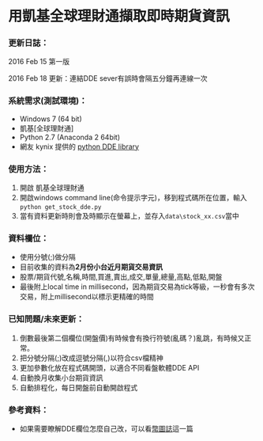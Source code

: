 # 用凱基全球理財通擷取即時期貨資訊
### 更新日誌：
2016 Feb 15 第一版

2016 Feb 18 更新：連結DDE sever有誤時會隔五分鐘再連線一次

### 系統需求(測試環境)：
- Windows 7 (64 bit)
- 凱基[全球理財通]
- Python 2.7 (Anaconda 2 64bit)
- 網友 kynix 提供的 [python DDE library]

### 使用方法：
1. 開啟 凱基全球理財通
2. 開啟windows command line(命令提示字元)，移到程式碼所在位置，輸入 `python get_stock_dde.py`
3. 當有資料更新時則會及時顯示在螢幕上，並存入`data\stock_xx.csv`當中

### 資料欄位：
- 使用分號(;)做分隔
- 目前收集的資料為**2月份小台近月期貨交易資訊**
- 股票/期貨代號,名稱,時間,買進,賣出,成交,單量,總量,高點,低點,開盤
- 最後附上local time in millisecond，因為期貨交易為tick等級，一秒會有多次交易，附上millisecond以標示更精確的時間

### 已知問題/未來更新：
1. 倒數最後第二個欄位(開盤價)有時候會有換行符號(亂碼？)亂跳，有時候又正常。
2. 把分號分隔(;)改成逗號分隔(,)以符合csv檔精神
3. 更加參數化放在程式碼開頭，以適合不同看盤軟體DDE API
4. 自動換月收集小台期貨資訊
5. 自動排程化，每日開盤前自動開啟程式

### 參考資料：
- 如果需要瞭解DDE欄位怎麼自己改，可以看[幣圖誌]這一篇

[python DDE library]: <http://pykynix.blogspot.tw/2013/03/ddepython3dde.html>
[全球理財王]: <http://www.kgieworld.com.tw/service/service_4_4.aspx>
[幣圖誌]: <http://www.bituzi.com/2013/08/DDE.html>